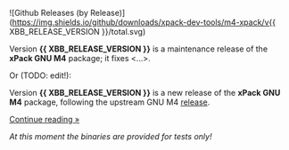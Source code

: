 ![Github Releases (by Release)](https://img.shields.io/github/downloads/xpack-dev-tools/m4-xpack/v{{ XBB_RELEASE_VERSION }}/total.svg)

Version **{{ XBB_RELEASE_VERSION }}** is a maintenance release of the **xPack GNU M4** package; it fixes <...>.

Or (TODO: edit!):

Version **{{ XBB_RELEASE_VERSION }}** is a new release of the **xPack GNU M4** package, following the upstream GNU M4 [release](https://ftp.gnu.org/gnu/m4/).

[Continue reading »](will-be-updated-shortly)

_At this moment the binaries are provided for tests only!_
